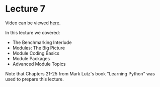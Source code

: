 # Lecture 7
Video can be viewed [here](https://youtu.be/w5UMruc1Hd0).

In this lecture we covered:
- The Benchmarking Interlude
- Modules: The Big Picture
- Module Coding Basics
- Module Packages
- Advanced Module Topics

Note that Chapters 21-25 from Mark Lutz's book "Learning Python" was used to prepare this lecture.
